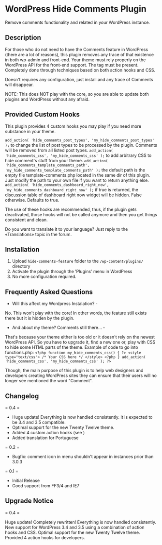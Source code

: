 WordPress Hide Comments Plugin
==============================

Remove comments functionality and related in your WordPress instance.


Description
-----------

For those who do not need to have the Comments feature in WordPress (there are a lot of reasons), this plugin removes any trace of that existence in both wp-admin and front-end.
Your theme must rely properly on the WordPress API for the front-end support. The tag <?php comments_template(); ?> must be present.
Completely done through techniques based on both action hooks and CSS.

Doesn't requires any configuration, just install and any trace of Comments will disappear.

NOTE: This does NOT play with the core, so you are able to update both plugins and WordPress without any afraid.

Provided Custom Hooks
---------------------

This plugin provides 4 custom hooks you may play if you need more substance in your theme.

`add_action( 'hide_comments_post_types', 'my_hide_comments_post_types' );` to change the list of post types to be processed by the plugin. Comments will be removed from all listed post types.
`add_action( 'hide_comments_css', 'my_hide_comments_css' );` to add arbitrary CSS to hide comment's stuff from your theme.
`add_action( 'hide_comments_template_comments_path', 'my_hide_comments_template_comments_path' );` the default path is the empty file template-comments.php located in the same dir of this plugin. Just modify the path to your own file if you want to return anything else.
`add_action( 'hide_comments_dashboard_right_now', 'my_hide_comments_dashboard_right_now' );` if true is returned, the discussion table of dashboard right now widget will be hidden. False otherwise. Defaults to true.

The use of these hooks are recommended, thus, if the plugin gets deactivated, those hooks will not be called anymore and then you get things consistent and clean.

Do you want to translate it to your language? Just reply to the «Translations» topic in the forum.


Installation
------------

1. Upload `hide-comments-feature` folder to the `/wp-content/plugins/` directory
2. Activate the plugin through the 'Plugins' menu in WordPress
3. No more configuration required.


Frequently Asked Questions
--------------------------

- Will this affect my Wordpress Instalation? -

No. This won't play with the core! In other words, the feature still exists there but it is hidden by the plugin.

- And about my theme? Comments still there... -

That's because your theme either is too old or it doesn't rely on the newest WordPress API. So you have to upgrade it, find a new one or, play with CSS to hide some HTML parts of the theme.
Example of code to go into functions.php:
`<?php
function my_hide_comments_css() {
	?>
	<style type="text/css">
	/* Your CSS here */
	</style>
	<?php
}
add_action( 'hide_comments_css', 'my_hide_comments_css' );
?>`

Though, the main purpose of this plugin is to help web designers and developers creating WordPress sites they can ensure that their users will no longer see mentioned the word "Comment".


Changelog
---------

= 0.4 =
* Huge update! Everything is now handled consistently. It is expected to be 3.4 and 3.5 compatible.
* Optimal support for the new Twenty Twelve theme.
* Added 4 custom action hooks (see ) 
* Added translation for Portuguese 

= 0.2 =
* Bugfix: comment icon in menu shouldn't appear in instances prior than 3.0.3

= 0.1 =

* Initial Release
* Good support from FF3/4 and IE7

Upgrade Notice
--------------

= 0.4 =

Huge update! Completely rewritten! Everything is now handled consistently. 
New support for WordPress 3.4 and 3.5 using a combination of action hooks and CSS. 
Optimal support for the new Twenty Twelve theme. 
Provided 4 action hooks for developers.
